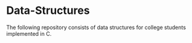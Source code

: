 # Data-Structures
The following repository consists of data structures for college students implemented in C.
